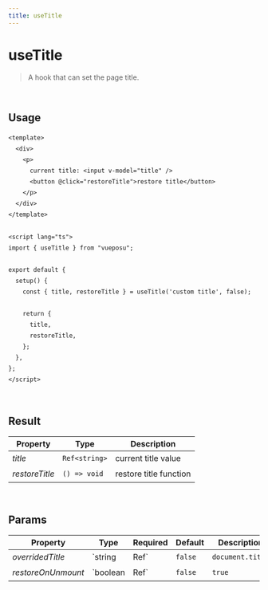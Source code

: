 ```yaml
---
title: useTitle
---
```


# useTitle

> A hook that can set the page title.

<br />

## Usage

<script>
import UseTitleDemo from './../.vitepress/components/UseTitleDemo.vue'

export default {
  components: {
    UseTitleDemo
  }
}
</script>
<UseTitleDemo />

```vue
<template>
  <div>
    <p>
      current title: <input v-model="title" />
      <button @click="restoreTitle">restore title</button>
    </p>
  </div>
</template>

<script lang="ts">
import { useTitle } from "vueposu";

export default {
  setup() {
    const { title, restoreTitle } = useTitle('custom title', false);

    return {
      title,
      restoreTitle,
    };
  },
};
</script>
```

<br />

<style>code { line-height: 1.85em; }</style>

## Result

| Property       | Type          | Description            |
| -------------- | ------------- | ---------------------- |
| _title_        | `Ref<string>` | current title value    |
| _restoreTitle_ | `() => void`  | restore title function |

<br />

## Params

| Property           | Type     | Required      | Default | Description      |
| ------------------ | -------- | ------------- | ------- | ---------------- |
| _overridedTitle_   | `string  | Ref<string>`  | `false` | `document.title` | set to override title value |
| _restoreOnUnmount_ | `boolean | Ref<boolean>` | `false` | `true`           | whether need restore the title on unmount |
